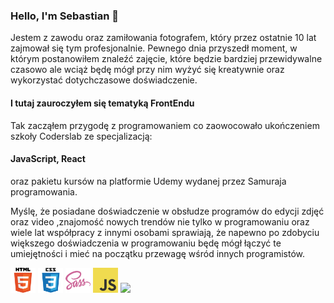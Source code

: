 ### Hello, I'm Sebastian 👋

Jestem z zawodu oraz zamiłowania fotografem, który przez ostatnie 10 lat zajmował się tym profesjonalnie.
Pewnego dnia przyszedł moment, w którym postanowiłem znaleźć zajęcie, które będzie bardziej przewidywalne czasowo ale
wciąż będę mógł przy nim wyżyć się kreatywnie oraz wykorzystać dotychczasowe doświadczenie.

#### I tutaj zauroczyłem się tematyką FrontEndu

Tak zacząłem przygodę z programowaniem co zaowocowało ukończeniem szkoły Coderslab ze specjalizacją: 
#### JavaScript, React
oraz pakietu kursów na platformie Udemy wydanej przez Samuraja programowania.

Myślę, że posiadane doświadczenie w obsłudze programów do edycji zdjęć oraz video ,znajomość nowych trendów nie tylko w programowaniu
oraz wiele lat współpracy z innymi osobami sprawiają, że napewno po zdobyciu większego doświadczenia w programowaniu będę mógł łączyć
te umiejętności i mieć na początku przewagę wśród innych programistów.

<img src="https://raw.githubusercontent.com/github/explore/80688e429a7d4ef2fca1e82350fe8e3517d3494d/topics/html/html.png" height="40">
<img src="https://raw.githubusercontent.com/github/explore/80688e429a7d4ef2fca1e82350fe8e3517d3494d/topics/css/css.png" height="40">
<img src="https://raw.githubusercontent.com/github/explore/80688e429a7d4ef2fca1e82350fe8e3517d3494d/topics/sass/sass.png" height="40">
<img src="https://raw.githubusercontent.com/github/explore/80688e429a7d4ef2fca1e82350fe8e3517d3494d/topics/javascript/javascript.png" height="40">

<img src="https://github-readme-stats.vercel.app/api?username=Kenseikun&&show_icons=true&title_color=ffffff&icon_color=bb2acf&text_color=daf7dc&bg_color=151515">
